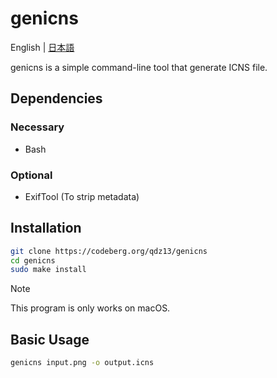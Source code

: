 # genicns
English | [日本語](README-ja.md)

genicns is a simple command-line tool that generate ICNS file.

## Dependencies

### Necessary
* Bash

### Optional
* ExifTool (To strip metadata)

## Installation
```sh
git clone https://codeberg.org/qdz13/genicns
cd genicns
sudo make install
```
> [!NOTE]
> This program is only works on macOS.

## Basic Usage
```sh
genicns input.png -o output.icns
```
